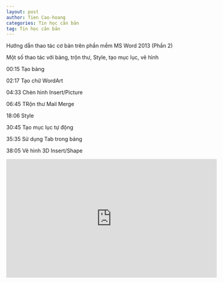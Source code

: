 ```yaml
---
layout: post
author: Tien Cao-hoang
categories: Tin học căn bản
tag: Tin học căn bản
---
```

Hướng dẫn thao tác cơ bản trên phần mềm MS Word 2013 (Phần 2)

Một số thao tác với bảng, trộn thư, Style, tạo mục lục, vẽ hình

00:15 Tạo bảng 

02:17 Tạo chữ WordArt

04:33 Chèn hình Insert/Picture

06:45 TRộn thư Mail Merge

18:06 Style

30:45 Tạo mục lục tự động

35:35 Sử dụng Tab trong bảng

38:05 Vẽ hình 3D Insert/Shape

<iframe width="560" height="315" src="https://www.youtube.com/embed/hCpcx-rB5cA" frameborder="0" allow="accelerometer; autoplay; encrypted-media; gyroscope; picture-in-picture" allowfullscreen></iframe>